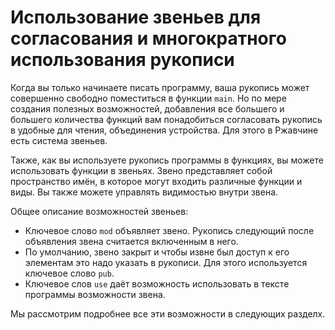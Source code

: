 # Использование звеньев для согласования и многократного использования рукописи

Когда вы только начинаете писать программу, ваша рукопись может совершенно свободно
поместиться в функции `main`. Но по мере создания полезных возможностей, добавления
все большего и большего количества функций вам понадобиться согласовать рукопись в
удобные для чтения, объединения устройства. Для этого в Ржавчине есть система звеньев.

Также, как вы используете рукопись программы в функциях, вы можете использовать функции в
звеньях. Звено представляет собой пространство имён, в которое могут входить
различные функции и виды. Вы также можете управлять видимостью внутри звена.

Общее описание возможностей звеньев:

* Ключевое слово `mod` объявляет звено. Рукопись следующий после объявления звена считается
включенным в него.
* По умолчанию, звено закрыт и чтобы извне был доступ к его элементам это надо указать
в рукописи. Для этого используется ключевое слово `pub`.
* Ключевое слов `use` даёт возможность использовать в тексте программы возможности
звена.

Мы рассмотрим подробнее все эти возможности в следующих разделх.

